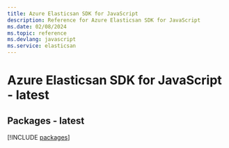 ```yaml
---
title: Azure Elasticsan SDK for JavaScript
description: Reference for Azure Elasticsan SDK for JavaScript
ms.date: 02/08/2024
ms.topic: reference
ms.devlang: javascript
ms.service: elasticsan
---
```

# Azure Elasticsan SDK for JavaScript - latest
## Packages - latest
[!INCLUDE [packages](elasticsan-index.md)]